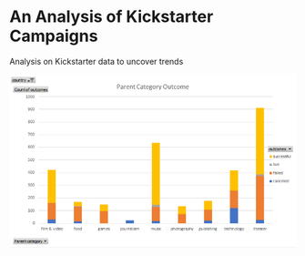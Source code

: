# An Analysis of Kickstarter Campaigns
Analysis on Kickstarter data to uncover trends

![Parent Category](Images/Parent-Category-Outcome.png)
